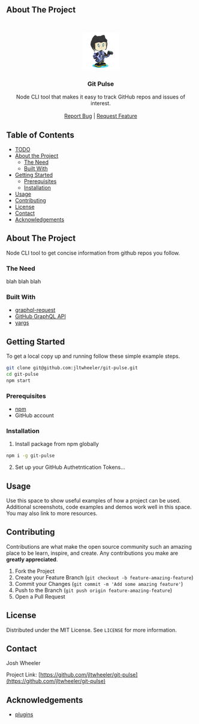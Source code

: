 ## About The Project

<!-- PROJECT LOGO -->
<br />
<p align="center">
  <a href="https://github.com/jltwheeler/git-pulse">
   <img src="assets/icon.png" width=100>
  </a>

  <h3 align="center">Git Pulse</h3>

  <p align="center">Node CLI tool that makes it easy to track GitHub repos and issues of interest.
    <br />
    <br />
    <a href="https://github.com/jltwheeler/git-pulse/issues">Report Bug</a>
    |
    <a href="https://github.com/jltwheeler/git-pulse/issues">Request Feature</a>
  </p>
</p>

<!-- TABLE OF CONTENTS -->

## Table of Contents

- [TODO](#todo)
- [About the Project](#about-the-project)
  - [The Need](#the-need)
  - [Built With](#built-with)
- [Getting Started](#getting-started)
  - [Prerequisites](#prerequisites)
  - [Installation](#installation)
- [Usage](#usage)
- [Contributing](#contributing)
- [License](#license)
- [Contact](#contact)
- [Acknowledgements](#acknowledgements)

<!-- ABOUT THE PROJECT -->

## About The Project

<!-- put screen shot here?  -->

Node CLI tool to get concise information from github repos you follow.

### The Need

blah blah blah

### Built With

- [graphql-request](https://www.npmjs.com/package/graphql-request)
- [GitHub GraphQL API](https://docs.github.com/en/github-ae@latest/graphql/overview/about-the-graphql-api)
- [yargs](https://www.npmjs.com/package/yargs)

<!-- GETTING STARTED -->

## Getting Started

To get a local copy up and running follow these simple example steps.

```sh
git clone git@github.com:jltwheeler/git-pulse.git
cd git-pulse
npm start
```

### Prerequisites

- [npm](https://nodejs.org/en/download/)
- GitHub account

### Installation

1. Install package from npm globally

```sh
npm i -g git-pulse
```

2. Set up your GitHub Authetntication Tokens...

<!-- USAGE EXAMPLES -->

## Usage

Use this space to show useful examples of how a project can be used. Additional
screenshots, code examples and demos work well in this space. You may also link
to more resources.

<!-- CONTRIBUTING -->

## Contributing

Contributions are what make the open source community such an amazing place to
be learn, inspire, and create. Any contributions you make are **greatly
appreciated**.

1. Fork the Project
2. Create your Feature Branch (`git checkout -b feature-amazing-feature`)
3. Commit your Changes (`git commit -m 'Add some amazing feature'`)
4. Push to the Branch (`git push origin feature-amazing-feature`)
5. Open a Pull Request

<!-- LICENSE -->

## License

Distributed under the MIT License. See `LICENSE` for more information.

<!-- CONTACT -->

## Contact

Josh Wheeler

Project Link: [https://github.com/jltwheeler/git-pulse](https://github.com/jltwheeler/git-pulse)

<!-- ACKNOWLEDGEMENTS -->

## Acknowledgements

- [plugins](plugins)

